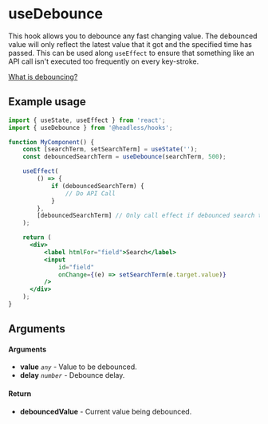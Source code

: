 # useDebounce

This hook allows you to debounce any fast changing value. The debounced value will only reflect the latest value that it got and the specified time has passed. This can be used along `useEffect` to ensure that something like an API call isn't executed too frequently on every key-stroke.

[What is debouncing?](https://css-tricks.com/the-difference-between-throttling-and-debouncing/#debouncing-enforces-that-a-function-not-be-called-again-until-a-certain-amount-of-time-has-passed-without-it-being-called-as-in-execute-this-function-only-if-100-milliseconds-have-passed-witho)

## Example usage

```jsx
import { useState, useEffect } from 'react';
import { useDebounce } from '@headless/hooks';

function MyComponent() {
    const [searchTerm, setSearchTerm] = useState('');
    const debouncedSearchTerm = useDebounce(searchTerm, 500);

    useEffect(
        () => {
            if (debouncedSearchTerm) {
                // Do API Call
            }
        },
        [debouncedSearchTerm] // Only call effect if debounced search term changes
    );

    return (
      <div>
          <label htmlFor="field">Search</label>
          <input
              id="field"
              onChange={(e) => setSearchTerm(e.target.value)}
          />
      </div>
    );
}
```

## Arguments

#### Arguments

* **value** _`any`_ - Value to be debounced.
* **delay** _`number`_ - Debounce delay.

#### Return

* **debouncedValue** - Current value being debounced.
